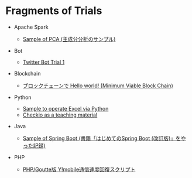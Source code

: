# Fragments of Trials

- Apache Spark
  - [Sample of PCA (主成分分析のサンプル)](spark/PCA.scala)

- Bot
  - [Twitter Bot Trial 1](bot/twitter1.py)

- Blockchain
  - [ブロックチェーンで Hello world! (Minimum Viable Block Chain)](sample_blockchane)

- Python
  - [Sample to operate Excel via Python](pyxls-sample)
  - [Checkio as a teaching material](checkio)

- Java
  - [Sample of Spring Boot (書籍「はじめてのSpring Boot (改訂版)」をやった記録)](hajiboot)

- PHP
  - [PHP/Goutte版 Y!mobile通信速度回復スクリプト](ymobile_php)
